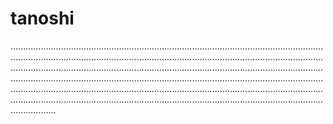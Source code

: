 # tanoshi
..........................................................................................................................................................................................................................................................................................................................................................................................................................................................................................................................................................................................................................................................................................................................................................................................